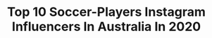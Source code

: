 ---
title: Top 10 Soccer-Players Instagram Influencers In Australia In 2020
description: >-
  Find top soccer-players Instagram influencers in Australia in 2020. Most popular hashtags: #football #soccer #futsal #futbol.
platform: Instagram
profiles:
  - username: "fitbae__"
    fullname: >-
      Shea • fitbae
    location: "Australia"
    followers: 2330
    engagement: 1105
    commentsToLikes: 0.164929
    id: ck5zsabm9y4640i142ygm2qdd
    verified: false
    hashtags: "#rebelsport, #fitnessmotivation, #fitbaeworkouts, #fitgirls"
  - username: "hayhanson"
    fullname: >-
      Haley Hanson
    location: "Australia"
    followers: 5363
    engagement: 1554
    commentsToLikes: 0.015026
    id: ck5hphmkardj80i11lmvz3dpj
    verified: false
    hashtags: "#ncvhou, #matchdayminus1"
  - username: "veronica.latsko"
    fullname: >-
      veronica.latsko
    location: "Australia"
    followers: 3813
    engagement: 1924
    commentsToLikes: 0.032931
    id: ck5hs9lf7w7uw0i111v0gn1os
    verified: true
    hashtags: "#weback, #caitlovescollagen, #paleskinrocks, #blueblueblue"
  - username: "coterojas7"
    fullname: >-
      Maria Jose Rojas
    location: "Australia"
    followers: 129587
    engagement: 326
    commentsToLikes: 0.017477
    id: ck5qb3tonjofc0i11m79ntkm0
    verified: true
    hashtags: "#nuncamassinnosotras, #2020, #futbol, #australia"
  - username: "makrisnathan"
    fullname: >-
      Nathan Makris
    location: "Australia"
    followers: 40744
    engagement: 296
    commentsToLikes: 0.030842
    id: ck14kpydwqq6z0i19jcrm4phv
    verified: false
    hashtags: "#olympiacosfc, #airbrushed, #artistic, #traveler"
  - username: "hemant_sharma10"
    fullname: >-
      Hemant Sharma
    location: "Australia"
    followers: 63330
    engagement: 372
    commentsToLikes: 0.001069
    id: ck5cbqr58g00j0i11hbx23p2u
    verified: false
    hashtags: "#mondaythoughts, #quarantinedays, #hsdiary, #parisvibes"
  - username: "alifootballl"
    fullname: >-
      Football • Soccer • Cleats
    location: "Australia"
    followers: 66310
    engagement: 355
    commentsToLikes: 0.059010
    id: ck13879uieu1p0i19ax4l25mz
    verified: false
    hashtags: "#vamesuhype, #cleatstagram, #soccerboots, #soccerbible"
  - username: "andrecarofutsal"
    fullname: >-
      👨‍⚕️André Caro 🇧🇷🇮🇹🇦🇺
    location: "Australia"
    followers: 67341
    engagement: 362
    commentsToLikes: 0.017218
    id: ck6uelubarp5o0j71vg677new
    verified: false
    hashtags: "#thedoctor, #youtube, #futsal, #soccer"
---
